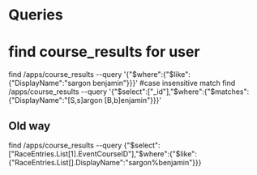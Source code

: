 # Queries
# find course_results for user
find /apps/course_results --query '{"$where":{"$like":{"DisplayName":"sargon benjamin"}}}'
#case insensitive match
find /apps/course_results --query '{"$select":["_id"],"$where":{"$matches":{"DisplayName":"[S,s]argon [B,b]enjamin"}}}'


## Old way
find /apps/course_results --query {"$select":["RaceEntries.List[1].EventCourseID"],"$where":{"$like":{"RaceEntries.List[].DisplayName":"sargon%benjamin"}}}

